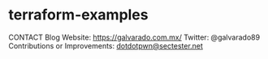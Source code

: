 # terraform-examples

CONTACT
Blog Website: https://galvarado.com.mx/
Twitter: @galvarado89
Contributions or Improvements: dotdotpwn@sectester.net
